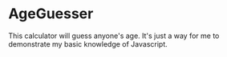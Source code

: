 # AgeGuesser
This calculator will guess anyone's age. It's just a way for me to demonstrate my basic knowledge of Javascript.
